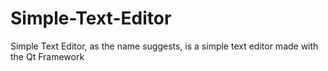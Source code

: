 # Simple-Text-Editor
Simple Text Editor, as the name suggests, is a simple text editor made with the Qt Framework
